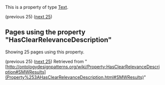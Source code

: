 This is a property of type [Text](../Type/Text.md "Type:Text").




  

(previous 25) ([next 25](http://ontologydesignpatterns.org/wiki/index.php?title=Property:HasClearRelevanceDescription&from=KarlHammar+about+LicenseLinkedDataResources#SMWResults "Property:HasClearRelevanceDescription"))
## Pages using the property "HasClearRelevanceDescription"


Showing 25 pages using this property.


(previous 25) ([next 25](http://ontologydesignpatterns.org/wiki/index.php?title=Property:HasClearRelevanceDescription&from=KarlHammar+about+LicenseLinkedDataResources#SMWResults "Property:HasClearRelevanceDescription"))
Retrieved from "[http://ontologydesignpatterns.org/wiki/Property:HasClearRelevanceDescription#SMWResults](Property%253AHasClearRelevanceDescription.html#SMWResults)"